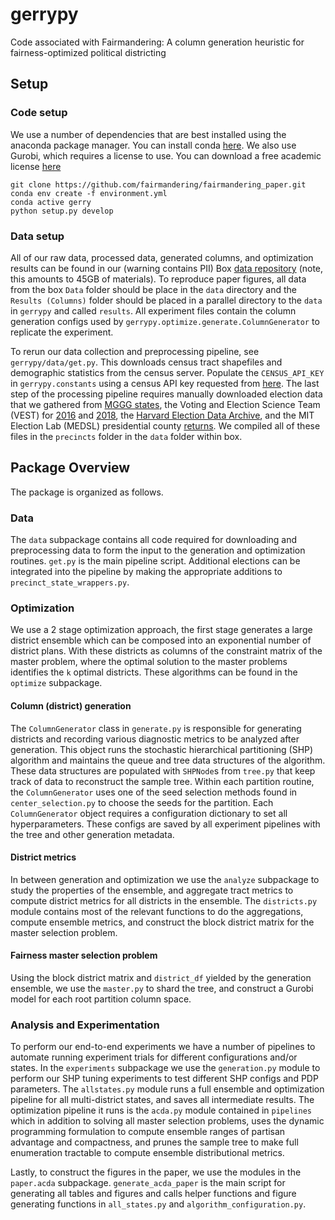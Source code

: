 # gerrypy
Code associated with Fairmandering: A column generation heuristic for fairness-optimized political districting

## Setup
### Code setup
We use a number of dependencies that are best installed using the anaconda package manager. You can install conda [here](https://www.anaconda.com/products/individual). We also use Gurobi, which requires a license to use. You can download a free academic license [here](https://www.gurobi.com/downloads/end-user-license-agreement-academic/)
```
git clone https://github.com/fairmandering/fairmandering_paper.git
conda env create -f environment.yml
conda active gerry
python setup.py develop 
```
### Data setup
All of our raw data, processed data, generated columns, and optimization results can be found in our (warning contains PII) Box [data repository](https://cornell.app.box.com/folder/128196707904?s=7ya34bu6g51ltuuaesb644d2xlotkv3g) (note, this amounts to 45GB of materials). To reproduce paper figures, all data from the box `Data` folder should be place in the `data` directory and the `Results (Columns)` folder should be placed in a parallel directory to the `data` in `gerrypy` and called `results`. All experiment files contain the column generation configs used by `gerrypy.optimize.generate.ColumnGenerator` to replicate the experiment.

To rerun our data collection and preprocessing pipeline, see `gerrypy/data/get.py`. This downloads census tract shapefiles and demographic statistics from the census server. Populate the `CENSUS_API_KEY` in `gerrypy.constants` using a census API key requested from [here](https://api.census.gov/data/key_signup.html). The last step of the processing pipeline requires manually downloaded election data that we gathered from [MGGG states](https://github.com/mggg-states), the Voting and Election Science Team (VEST) for [2016](https://dataverse.harvard.edu/dataset.xhtml?persistentId=doi:10.7910/DVN/NH5S2I&version=41.0) and [2018](https://dataverse.harvard.edu/dataset.xhtml?persistentId=doi:10.7910/DVN/UBKYRU), the [Harvard Election Data Archive](https://dataverse.harvard.edu/dataverse/eda), and the MIT Election Lab (MEDSL) presidential county [returns](https://dataverse.harvard.edu/dataset.xhtml?persistentId=doi:10.7910/DVN/VOQCHQ). We compiled all of these files in the `precincts` folder in the `data` folder within box.


## Package Overview
The package is organized as follows.
### Data
The `data` subpackage contains all code required for downloading and preprocessing data to form the input to the generation and optimization routines. `get.py` is the main pipeline script. Additional elections can be integrated into the pipeline by making the appropriate additions to `precinct_state_wrappers.py`.

### Optimization
We use a 2 stage optimization approach, the first stage generates a large district ensemble which can be composed into an exponential number of district plans. With these districts as columns of the constraint matrix of the master problem, where the optimal solution to the master problems identifies the `k` optimal districts. These algorithms can be found in the `optimize` subpackage.

#### Column (district) generation

The `ColumnGenerator` class in `generate.py` is responsible for generating districts and recording various diagnostic metrics to be analyzed after generation. This object runs the stochastic hierarchical partitioning (SHP) algorithm and maintains the queue and tree data structures of the algorithm. These data structures are populated with `SHPNode`s from `tree.py` that keep track of data to reconstruct the sample tree. Within each partition routine, the `ColumnGenerator` uses one of the seed selection methods found in `center_selection.py` to choose the seeds for the partition. Each `ColumnGenerator` object requires a configuration dictionary to set all hyperparameters. These configs are saved by all experiment pipelines with the tree and other generation metadata.

#### District metrics
In between generation and optimization we use the `analyze` subpackage to study the properties of the ensemble, and aggregate tract metrics to compute district metrics for all districts in the ensemble. The `districts.py` module contains most of the relevant functions to do the aggregations, compute ensemble metrics, and construct the block district matrix for the master selection problem.

#### Fairness master selection problem
Using the block district matrix and `district_df` yielded by the generation ensemble, we use the `master.py` to shard the tree, and construct a Gurobi model for each root partition column space.

### Analysis and Experimentation
To perform our end-to-end experiments we have a number of pipelines to automate running experiment trials for different configurations and/or states. In the `experiments` subpackage we use the `generation.py` module to perform our SHP tuning experiments to test different SHP configs and PDP parameters. The `allstates.py` module runs a full ensemble and optimization pipeline for all multi-district states, and saves all intermediate results. The optimization pipeline it runs is the `acda.py` module contained in `pipelines` which in addition to solving all master selection problems, uses the dynamic programming formulation to compute ensemble ranges of partisan advantage and compactness, and prunes the sample tree to make full enumeration tractable to compute ensemble distributional metrics.

Lastly, to construct the figures in the paper, we use the modules in the `paper.acda` subpackage. `generate_acda_paper` is the main script for generating all tables and figures and calls helper functions and figure generating functions in `all_states.py` and `algorithm_configuration.py`.



